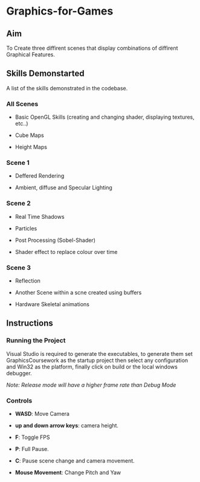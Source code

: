 # Graphics-for-Games

## Aim

To Create three diffirent scenes that display combinations of diffirent Graphical Features.

## Skills Demonstarted

A list of the skills demonstrated in the codebase.

### All Scenes

* Basic OpenGL Skills (creating and changing shader, displaying textures, etc..)

* Cube Maps

* Height Maps

### Scene 1

* Deffered Rendering

* Ambient, diffuse and Specular Lighting

### Scene 2

* Real Time Shadows

* Particles

* Post Processing (Sobel-Shader)

* Shader effect to replace colour over time

### Scene 3

* Reflection

* Another Scene within a scne created using buffers

* Hardware Skeletal animations

## Instructions

### Running the Project

Visual Studio is required to generate the executables, to generate them set GraphicsCoursework as the startup project then select any configuration and Win32 as the platform, finally click on build or the local windows debugger.

_Note: Release mode will have a higher frame rate than Debug Mode_

### Controls

* __WASD__: Move Camera

* __up and down arrow keys__: camera height.

* __F__: Toggle FPS

* __P__: Full Pause.

* __C__: Pause scene change and camera movement.

* __Mouse Movement__: Change Pitch and Yaw
